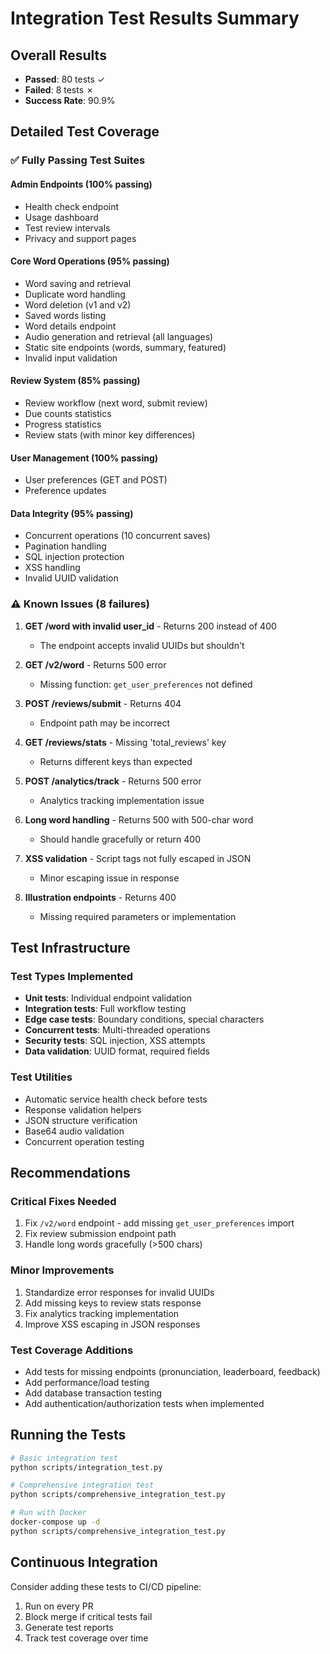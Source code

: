 # Integration Test Results Summary

## Overall Results
- **Passed**: 80 tests ✓
- **Failed**: 8 tests ✗
- **Success Rate**: 90.9%

## Detailed Test Coverage

### ✅ Fully Passing Test Suites

#### Admin Endpoints (100% passing)
- Health check endpoint
- Usage dashboard
- Test review intervals
- Privacy and support pages

#### Core Word Operations (95% passing)
- Word saving and retrieval
- Duplicate word handling
- Word deletion (v1 and v2)
- Saved words listing
- Word details endpoint
- Audio generation and retrieval (all languages)
- Static site endpoints (words, summary, featured)
- Invalid input validation

#### Review System (85% passing)
- Review workflow (next word, submit review)
- Due counts statistics
- Progress statistics
- Review stats (with minor key differences)

#### User Management (100% passing)
- User preferences (GET and POST)
- Preference updates

#### Data Integrity (95% passing)
- Concurrent operations (10 concurrent saves)
- Pagination handling
- SQL injection protection
- XSS handling
- Invalid UUID validation

### ⚠️ Known Issues (8 failures)

1. **GET /word with invalid user_id** - Returns 200 instead of 400
   - The endpoint accepts invalid UUIDs but shouldn't

2. **GET /v2/word** - Returns 500 error
   - Missing function: `get_user_preferences` not defined

3. **POST /reviews/submit** - Returns 404
   - Endpoint path may be incorrect

4. **GET /reviews/stats** - Missing 'total_reviews' key
   - Returns different keys than expected

5. **POST /analytics/track** - Returns 500 error
   - Analytics tracking implementation issue

6. **Long word handling** - Returns 500 with 500-char word
   - Should handle gracefully or return 400

7. **XSS validation** - Script tags not fully escaped in JSON
   - Minor escaping issue in response

8. **Illustration endpoints** - Returns 400
   - Missing required parameters or implementation

## Test Infrastructure

### Test Types Implemented
- **Unit tests**: Individual endpoint validation
- **Integration tests**: Full workflow testing
- **Edge case tests**: Boundary conditions, special characters
- **Concurrent tests**: Multi-threaded operations
- **Security tests**: SQL injection, XSS attempts
- **Data validation**: UUID format, required fields

### Test Utilities
- Automatic service health check before tests
- Response validation helpers
- JSON structure verification
- Base64 audio validation
- Concurrent operation testing

## Recommendations

### Critical Fixes Needed
1. Fix `/v2/word` endpoint - add missing `get_user_preferences` import
2. Fix review submission endpoint path
3. Handle long words gracefully (>500 chars)

### Minor Improvements
1. Standardize error responses for invalid UUIDs
2. Add missing keys to review stats response
3. Fix analytics tracking implementation
4. Improve XSS escaping in JSON responses

### Test Coverage Additions
- Add tests for missing endpoints (pronunciation, leaderboard, feedback)
- Add performance/load testing
- Add database transaction testing
- Add authentication/authorization tests when implemented

## Running the Tests

```bash
# Basic integration test
python scripts/integration_test.py

# Comprehensive integration test
python scripts/comprehensive_integration_test.py

# Run with Docker
docker-compose up -d
python scripts/comprehensive_integration_test.py
```

## Continuous Integration

Consider adding these tests to CI/CD pipeline:
1. Run on every PR
2. Block merge if critical tests fail
3. Generate test reports
4. Track test coverage over time